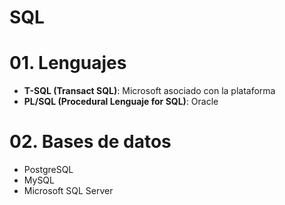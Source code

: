 # SQL

# 01. Lenguajes
- **T-SQL (Transact SQL)**: Microsoft asociado con la plataforma 
- **PL/SQL (Procedural Lenguaje for SQL)**: Oracle

# 02. Bases de datos
- PostgreSQL
- MySQL
- Microsoft SQL Server

